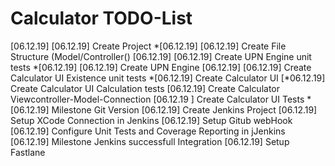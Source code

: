 #  Calculator TODO-List
[06.12.19] [06.12.19] Create Project
*[06.12.19] [06.12.19] Create File Structure (Model/Controller()
[06.12.19] [06.12.19] Create UPN Engine unit tests
*[06.12.19] [06.12.19] Create UPN Engine
[06.12.19]  [06.12.19] Create Calculator UI Existence unit tests
*[06.12.19]  Create Calculator UI
[*06.12.19] Create Calculator UI Calculation tests
[06.12.19] Create Calculator Viewcontroller-Model-Connection
[06.12.19 ] Create Calculator UI Tests
*[06.12.19] Milestone Git Version
[06.12.19] Create Jenkins Project
[06.12.19] Setup XCode Connection in Jenkins
[06.12.19] Setup Gitub webHook 
[06.12.19] Configure Unit Tests and Coverage Reporting in jJenkins
[06.12.19] Milestone Jenkins successfull Integration
[06.12.19] Setup Fastlane




